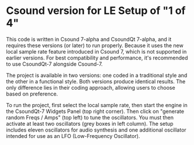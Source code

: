 # Csound version for LE Setup of "1 of 4"


This code is written in Csound 7-alpha and CsoundQt 7-alpha, and it requires these versions (or later) to run properly. Because it uses the new local sample rate feature introduced in Csound 7, which is not supported in earlier versions. For best compatibility and performance, it's recommended to use CsoundQt-7 alongside Csound-7.

The project is available in two versions: one coded in a traditional style and the other in a functional style. Both versions produce identical results. The only difference lies in their coding approach, allowing users to choose based on preference.

To run the project, first select the local sample rate, then start the engine in the CsoundQt-7 Widgets Panel (top right corner). Then click on "generate random Freqs / Amps" (top left) to tune the oscillators. You must then activate at least two oscillators (grey boxes in left column). The setup includes eleven oscillators for audio synthesis and one additional oscillator intended for use as an LFO (Low-Frequency Oscillator).
